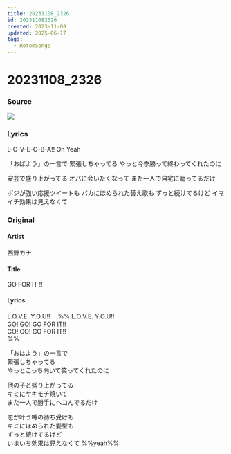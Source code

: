 ```yaml
---
title: 20231108_2326
id: 202311082326
created: 2023-11-08
updated: 2025-06-17
tags:
  - RotomSongs
---
```

# 20231108_2326

### Source

![](https://x.com/Starlystrongest/status/1722259288792687092)

### Lyrics

L-O-V-E-O-B-A!!
Oh Yeah

「おばよう」の一言で
緊張しちゃってる
やっと今季勝って終わってくれたのに

安芸で盛り上がってる
オバに会いたくなって
また一人で自宅に籠ってるだけ

ポジが強い応援ツイートも
バカにほめられた替え歌も
ずっと続けてるけど
イマイチ効果は見えなくて

### Original

#### Artist

西野カナ

#### Title

GO FOR IT !!

#### Lyrics

L.O.V.E. Y.O.U!!　
%%
L.O.V.E. Y.O.U!!  
GO! GO! GO FOR IT!!  
GO! GO! GO FOR IT!!  
%%
  
「おはよう」の一言で  
緊張しちゃってる  
やっとこっち向いて笑ってくれたのに  
  
他の子と盛り上がってる  
キミにヤキモチ焼いて  
また一人で勝手にヘコんでるだけ  
  
恋が叶う噂の待ち受けも  
キミにほめられた髪型も  
ずっと続けてるけど  
いまいち効果は見えなくて %%yeah%%  

